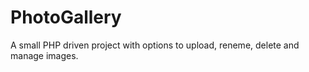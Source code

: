 # PhotoGallery
A small PHP driven project with options to upload, reneme, delete and manage images.
